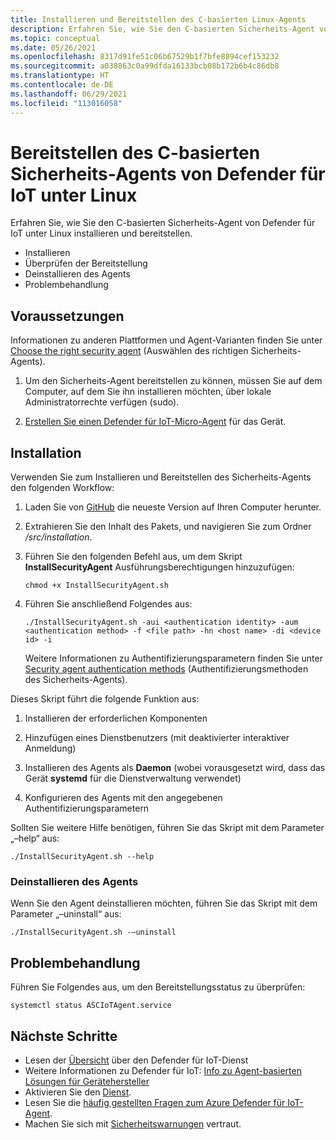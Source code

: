 ```yaml
---
title: Installieren und Bereitstellen des C-basierten Linux-Agents
description: Erfahren Sie, wie Sie den C-basierten Sicherheits-Agent von Defender für IoT unter Linux installieren und bereitstellen.
ms.topic: conceptual
ms.date: 05/26/2021
ms.openlocfilehash: 8317d91fe51c06b67529b1f7bfe8894cef153232
ms.sourcegitcommit: a038863c0a99dfda16133bcb08b172b6b4c86db8
ms.translationtype: HT
ms.contentlocale: de-DE
ms.lasthandoff: 06/29/2021
ms.locfileid: "113016058"
---
```

# <a name="deploy-defender-for-iot-c-based-security-agent-for-linux"></a>Bereitstellen des C-basierten Sicherheits-Agents von Defender für IoT unter Linux

Erfahren Sie, wie Sie den C-basierten Sicherheits-Agent von Defender für IoT unter Linux installieren und bereitstellen.

- Installieren
- Überprüfen der Bereitstellung
- Deinstallieren des Agents
- Problembehandlung

## <a name="prerequisites"></a>Voraussetzungen

Informationen zu anderen Plattformen und Agent-Varianten finden Sie unter [Choose the right security agent](how-to-deploy-agent.md) (Auswählen des richtigen Sicherheits-Agents).

1. Um den Sicherheits-Agent bereitstellen zu können, müssen Sie auf dem Computer, auf dem Sie ihn installieren möchten, über lokale Administratorrechte verfügen (sudo).

1. [Erstellen Sie einen Defender für IoT-Micro-Agent](quickstart-create-security-twin.md) für das Gerät.

## <a name="installation"></a>Installation

Verwenden Sie zum Installieren und Bereitstellen des Sicherheits-Agents den folgenden Workflow:

1. Laden Sie von [GitHub](https://aka.ms/iot-security-github-c) die neueste Version auf Ihren Computer herunter.

1. Extrahieren Sie den Inhalt des Pakets, und navigieren Sie zum Ordner _/src/installation_.

1. Führen Sie den folgenden Befehl aus, um dem Skript **InstallSecurityAgent** Ausführungsberechtigungen hinzuzufügen:

   ```
   chmod +x InstallSecurityAgent.sh
   ```

1. Führen Sie anschließend Folgendes aus:

   ```
   ./InstallSecurityAgent.sh -aui <authentication identity> -aum <authentication method> -f <file path> -hn <host name> -di <device id> -i
   ```

   Weitere Informationen zu Authentifizierungsparametern finden Sie unter [Security agent authentication methods](concept-security-agent-authentication-methods.md) (Authentifizierungsmethoden des Sicherheits-Agents).

Dieses Skript führt die folgende Funktion aus:

1. Installieren der erforderlichen Komponenten

1. Hinzufügen eines Dienstbenutzers (mit deaktivierter interaktiver Anmeldung)

1. Installieren des Agents als **Daemon** (wobei vorausgesetzt wird, dass das Gerät **systemd** für die Dienstverwaltung verwendet)

1. Konfigurieren des Agents mit den angegebenen Authentifizierungsparametern

Sollten Sie weitere Hilfe benötigen, führen Sie das Skript mit dem Parameter „–help“ aus:

```./InstallSecurityAgent.sh --help```

### <a name="uninstall-the-agent"></a>Deinstallieren des Agents

Wenn Sie den Agent deinstallieren möchten, führen Sie das Skript mit dem Parameter „–uninstall“ aus:

```./InstallSecurityAgent.sh -–uninstall```

## <a name="troubleshooting"></a>Problembehandlung

Führen Sie Folgendes aus, um den Bereitstellungsstatus zu überprüfen:

```systemctl status ASCIoTAgent.service```

## <a name="next-steps"></a>Nächste Schritte

- Lesen der [Übersicht](overview.md) über den Defender für IoT-Dienst
- Weitere Informationen zu Defender für IoT: [Info zu Agent-basierten Lösungen für Gerätehersteller](architecture-agent-based.md)
- Aktivieren Sie den [Dienst](quickstart-onboard-iot-hub.md).
- Lesen Sie die [häufig gestellten Fragen zum Azure Defender für IoT-Agent](resources-agent-frequently-asked-questions.md).
- Machen Sie sich mit [Sicherheitswarnungen](concept-security-alerts.md) vertraut.
